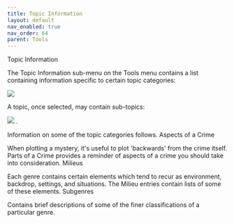 ```yaml
---
title: Topic Information
layout: default
nav_enabled: true
nav_order: 64
parent: Tools
---
```


Topic Information

The Topic Information sub-menu on the Tools menu contains a list containing information specific to certain topic categories:

![](/media/Topic-Information.png)

A topic, once selected, may contain sub-topics:

![](/media/TopicDialog.png)
. 

Information on some of the topic categories follows.
Aspects of a Crime

When plotting a mystery, it's useful to plot 'backwards' from the crime itself.  Parts of a Crime provides a reminder of aspects of a crime you should take into consideration.
Milieus

Each genre contains certain elements which tend to recur as environment, backdrop, settings, and situations.  The Milieu entries contain lists of some of these elements.
Subgenres

Contains brief descriptions of some of  the finer classifications of a particular genre.

